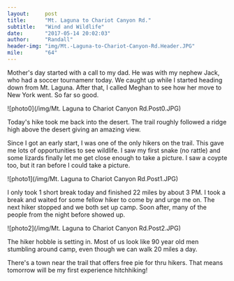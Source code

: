 ```yaml
---
layout:     post
title:      "Mt. Laguna to Chariot Canyon Rd."
subtitle:   "Wind and Wildlife"
date:       "2017-05-14 20:02:03"
author:     "Randall"
header-img: "img/Mt.-Laguna-to-Chariot-Canyon-Rd.Header.JPG"
mile:       "64"
---
```

Mother's day started with a call to my dad. He was with my nephew Jack, who had a soccer tournamenr today. We caught up while I started heading down from Mt. Laguna. After that, I called Meghan to see how her move to New York went. So far so good.

![photo0](/img/Mt. Laguna to Chariot Canyon Rd.Post0.JPG)

Today's hike took me back into the desert. The trail roughly followed a ridge high above the desert giving an amazing view.

Since I got an early start, I was one of the only hikers on the trail. This gave me lots of opportunities to see wildlife. I saw my first snake (no rattle) and some lizards finally let me get close enough to take a picture. I saw a coypte too, but it ran before I could take a picture. 

![photo1](/img/Mt. Laguna to Chariot Canyon Rd.Post1.JPG)

I only took 1 short break today and finished 22 miles by about 3 PM. I took a break and waited for some fellow hiker to come by and urge me on. The next hiker stopped and we both set up camp. Soon after, many of the people from the night before showed up.

![photo2](/img/Mt. Laguna to Chariot Canyon Rd.Post2.JPG)

The hiker hobble is setting in. Most of us look like 90 year old men stumbling around camp, even though we can walk 20 miles a day.

There's a town near the trail that offers free pie for thru hikers. That means tomorrow will be my first experience hitchhiking!